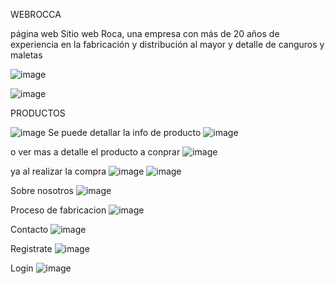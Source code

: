 WEBROCCA

página web
Sitio web Roca, una empresa con más de 20 años de experiencia en la fabricación y distribución al mayor y detalle de canguros y maletas

![image](https://github.com/user-attachments/assets/0e390fd5-5990-41c2-a782-bcaa1dd8b315)


![image](https://github.com/user-attachments/assets/3724934b-ea46-4b21-ade9-882ef31f5690)

PRODUCTOS

![image](https://github.com/user-attachments/assets/0a3cf120-2a11-4af4-bcb6-91097f320836)
Se puede detallar la info de producto
![image](https://github.com/user-attachments/assets/bb11f2ef-e098-4bf0-836f-84645723bf2e)

o  ver mas a detalle el producto a conprar
![image](https://github.com/user-attachments/assets/a7dcc790-856f-4eb6-977f-adfdeee83f2b)

ya al realizar la compra 
![image](https://github.com/user-attachments/assets/4256d2fe-98d6-4518-a674-a97e0ee8fdef)
![image](https://github.com/user-attachments/assets/0b74afe5-b428-48c9-ba58-62769d4781b2)

Sobre nosotros 
![image](https://github.com/user-attachments/assets/33429dc4-0875-4946-8aed-435fe2b7a2fa)


Proceso de fabricacion 
![image](https://github.com/user-attachments/assets/aa701c6e-ee1e-459e-b877-406e0b72e940)


Contacto 
![image](https://github.com/user-attachments/assets/edb0846e-8b7d-4e10-ab91-ba30e38fc7de)

Registrate 
![image](https://github.com/user-attachments/assets/333b9f0f-5556-4a88-824a-b11121adc6ea)

Login 
![image](https://github.com/user-attachments/assets/03f3b1c0-61d9-4247-b56e-72b0f554cae8)







